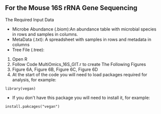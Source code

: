 ## For the Mouse 16S rRNA Gene Sequencing
The Required Input Data
* Microbe Abundance (.biom):An abundance table with microbial species in rows and samples in columns.
* MetaData (.txt): A spreadsheet with samples in rows and metadata in columns
* Tree File (.tree): 

1. Open R
1. Follow Code MultiOmics_16S_GIT.r to create The Following Figures
  1. Figure 6A, Figure 6B, Figure 6C, Figure 6D
  1. At the start of the code you will need to load packages required for analysis, for example:
```
library(vegan)
```
* If you don't have this package you will need to install it, for example:
```
install.pakcages("vegan")
```
